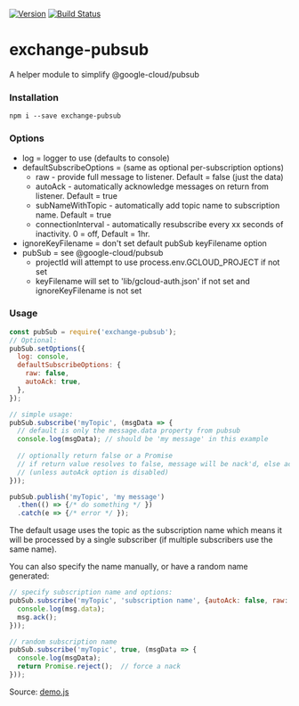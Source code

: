 [![Version](https://badge.fury.io/js/exchange-pubsub.svg)](http://badge.fury.io/js/exchange-pubsub)
[![Build Status](https://travis-ci.org/betastreet/exchange-pubsub.svg?branch=master)](https://travis-ci.org/betastreet/exchange-pubsub)
 
# exchange-pubsub

A helper module to simplify @google-cloud/pubsub

### Installation

`npm i --save exchange-pubsub`

### Options
 * log = logger to use (defaults to console)
 * defaultSubscribeOptions = (same as optional per-subscription options)
   * raw - provide full message to listener. Default = false (just the data)
   * autoAck - automatically acknowledge messages on return from listener. Default = true
   * subNameWithTopic - automatically add topic name to subscription name. Default = true
   * connectionInterval - automatically resubscribe every xx seconds of inactivity. 0 = off, Default = 1hr.
 * ignoreKeyFilename = don't set default pubSub keyFilename option
 * pubSub = see @google-cloud/pubsub
   * projectId will attempt to use process.env.GCLOUD_PROJECT if not set
   * keyFilename will set to 'lib/gcloud-auth.json' if not set and ignoreKeyFilename is not set
 
### Usage

```javascript
const pubSub = require('exchange-pubsub');
// Optional:
pubSub.setOptions({
  log: console,
  defaultSubscribeOptions: {
    raw: false,
    autoAck: true,
  },
});

// simple usage:
pubSub.subscribe('myTopic', (msgData => {
  // default is only the message.data property from pubsub
  console.log(msgData); // should be 'my message' in this example
  
  // optionally return false or a Promise
  // if return value resolves to false, message will be nack'd, else ack'd
  // (unless autoAck option is disabled)
}));

pubSub.publish('myTopic', 'my message')
  .then(() => {/* do something */ })
  .catch(e => {/* error */ });
```

The default usage uses the topic as the subscription name which means
it will be processed by a single subscriber (if multiple subscribers use the same name).

You can also specify the name manually, or have a random name generated:

```javascript
// specify subscription name and options:
pubSub.subscribe('myTopic', 'subscription name', {autoAck: false, raw: true}, (msg => {
  console.log(msg.data);
  msg.ack();
}));

// random subscription name
pubSub.subscribe('myTopic', true, (msgData => {
  console.log(msgData);
  return Promise.reject();  // force a nack
}));
```

Source: [demo.js](demo.js)
